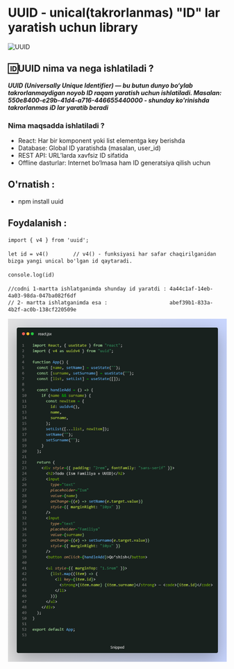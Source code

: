 #  UUID - unical(takrorlanmas) "ID" lar yaratish uchun library

![UUID](https://www.dolthub.com/blog/static/130353ae0c15b5329861e9c808bb8a00/b6897/auto_increment-vs-uuid-featured.png)

## 🆔UUID nima va nega ishlatiladi ?
 ***UUID (Universally Unique Identifier) — bu butun dunyo bo‘ylab takrorlanmaydigan noyob ID raqam yaratish uchun ishlatiladi.
 Masalan:  550e8400-e29b-41d4-a716-446655440000 - shunday ko'rinishda takrorlanmas iD lar yaratib beradi***

### Nima maqsadda ishlatiladi ? 

- React: Har bir komponent yoki list elementga key berishda
- Database: Global ID yaratishda (masalan, user_id)
- REST API: URL’larda xavfsiz ID sifatida
- Offline dasturlar: Internet bo‘lmasa ham ID generatsiya qilish uchun

## O'rnatish :
- npm install uuid

## Foydalanish :
```
import { v4 } from 'uuid';

let id = v4()        // v4() - funksiyasi har safar chaqirilganidan bizga yangi unical bo'lgan id qaytaradi.

console.log(id)

//codni 1-martta ishlatganimda shunday id yaratdi : 4a44c1af-14eb-4a03-98da-047ba082f6df
// 2- martta ishlatganimda esa :                    abef39b1-833a-4b2f-ac0b-138cf220509e
```


![UUID](./img//todo.png)
